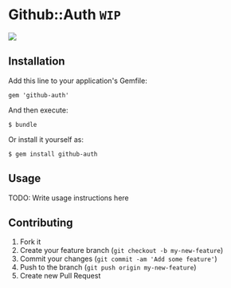 # Github::Auth `WIP`

![](https://raw.github.com/chrishunt/github-auth/master/img/construction.gif)

## Installation

Add this line to your application's Gemfile:

    gem 'github-auth'

And then execute:

    $ bundle

Or install it yourself as:

    $ gem install github-auth

## Usage

TODO: Write usage instructions here

## Contributing

1. Fork it
2. Create your feature branch (`git checkout -b my-new-feature`)
3. Commit your changes (`git commit -am 'Add some feature'`)
4. Push to the branch (`git push origin my-new-feature`)
5. Create new Pull Request

